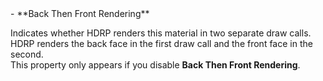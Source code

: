 <tr>
<td>- **Back Then Front Rendering**</td>
<td>

Indicates whether HDRP renders this material in two separate draw calls. HDRP renders the back face in the first draw call and the front face in the second.<br/>This property only appears if you disable **Back Then Front Rendering**.

</td>
</tr>